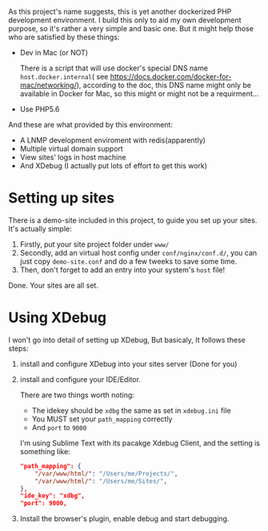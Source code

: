 As this project's name suggests, this is yet another dockerized PHP development environment. I build this only to aid my own development purpose, so it's rather a very simple and basic one. But it might help those who are satisfied by these things:

- Dev in Mac (or NOT)

    There is a script that will use docker's special DNS name `host.docker.internal`( see <https://docs.docker.com/docker-for-mac/networking/>), according to the doc, this DNS name might only be available in Docker for Mac, so this might or might not be a requirment...

- Use PHP5.6

And these are what provided by this environment:

- A LNMP development enviroment with redis(apparently)
- Multiple virtual domain support
- View sites' logs in host machine
- And XDebug (I actually put lots of effort to get this work)

# Setting up sites

There is a demo-site included in this project, to guide you set up your sites. It's actually simple:

1. Firstly, put your site project folder under `www/`
2. Secondly, add an virtual host config under `conf/nginx/conf.d/`, you can just copy `demo-site.conf` and do a few tweeks to save some time.
3. Then, don't forget to add an entry into your system's `host` file!

Done. Your sites are all set.

# Using XDebug
I won't go into detail of setting up XDebug, But basicaly, It follows these steps:

1. install and configure XDebug into your sites server (Done for you)
    
2. install and configure your IDE/Editor.

    There are two things worth noting: 
    - The idekey should be `xdbg` the same as set in  `xdebug.ini` file
    - You MUST set your `path_mapping` correctly
    - And `port` to `9000`

    I'm using Sublime Text with its pacakge Xdebug Client, and the setting is something like:

    ```json
    "path_mapping": {
        "/var/www/html/": "/Users/me/Projects/",
        "/var/www/html/": "/Users/me/Sites/",
    },
    "ide_key": "xdbg",
    "port": 9000,
    ```

3. Install the browser's plugin, enable debug and start debugging.